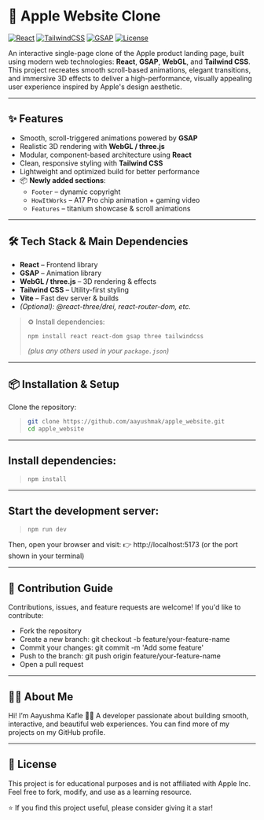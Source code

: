 # 🍏 Apple Website Clone
[![React](https://img.shields.io/badge/React-18.x-61DAFB?logo=react)](https://reactjs.org/)
[![TailwindCSS](https://img.shields.io/badge/TailwindCSS-3.x-38B2AC?logo=tailwind-css)](https://tailwindcss.com/)
[![GSAP](https://img.shields.io/badge/GSAP-%5E3.x-88CE02?logo=greensock)](https://greensock.com/gsap/)
[![License](https://img.shields.io/badge/License-MIT-blue.svg)](#-license)

An interactive single-page clone of the Apple product landing page, built using modern web technologies: **React**, **GSAP**, **WebGL**, and **Tailwind CSS**.  
This project recreates smooth scroll-based animations, elegant transitions, and immersive 3D effects to deliver a high-performance, visually appealing user experience inspired by Apple's design aesthetic.

---

## ✨ Features
- Smooth, scroll-triggered animations powered by **GSAP**
- Realistic 3D rendering with **WebGL / three.js**
- Modular, component-based architecture using **React**
- Clean, responsive styling with **Tailwind CSS**
- Lightweight and optimized build for better performance
- 📦 **Newly added sections**:
  - `Footer` – dynamic copyright
  - `HowItWorks` – A17 Pro chip animation + gaming video
  - `Features` – titanium showcase & scroll animations

---

## 🛠️ Tech Stack & Main Dependencies
- **React** – Frontend library
- **GSAP** – Animation library
- **WebGL / three.js** – 3D rendering & effects
- **Tailwind CSS** – Utility-first styling
- **Vite** – Fast dev server & builds
- *(Optional): @react-three/drei, react-router-dom, etc.*

> ⚙️ Install dependencies:
> ```bash
> npm install react react-dom gsap three tailwindcss
> ```
> *(plus any others used in your `package.json`)*

---

## 📦 Installation & Setup

Clone the repository:
> ```bash
> git clone https://github.com/aayushmak/apple_website.git
> cd apple_website

---

## Install dependencies:

> ```bash
> npm install

---

## Start the development server:

> ```bash
> npm run dev

Then, open your browser and visit:
👉 http://localhost:5173 (or the port shown in your terminal)

---

## 🤝 Contribution Guide
Contributions, issues, and feature requests are welcome!
If you'd like to contribute:

- Fork the repository
- Create a new branch: git checkout -b feature/your-feature-name
- Commit your changes: git commit -m 'Add some feature'
- Push to the branch: git push origin feature/your-feature-name
- Open a pull request

---

## 🙋‍♀️ About Me
Hi! I’m Aayushma Kafle 👩‍💻
A developer passionate about building smooth, interactive, and beautiful web experiences.
You can find more of my projects on my GitHub profile.

---

## 📝 License
This project is for educational purposes and is not affiliated with Apple Inc.
Feel free to fork, modify, and use as a learning resource.

⭐ If you find this project useful, please consider giving it a star!

